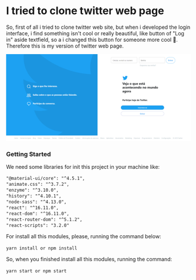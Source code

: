 # I tried to clone twitter web page

So, first of all i tried to clone twitter web site, but when i developed the login interface, i find something isn't cool or really beautiful, like button of "Log in" aside textfield, so a i changed this button for someone more cool 🎉. Therefore this is my version of twitter web page.

![Twitter Login](screenshot/twitter-login.PNG)


### **Getting Started**

We need some libraries for init this project in your machine like:

    "@material-ui/core": "^4.5.1",
    "animate.css": "^3.7.2",
    "enzyme": "^3.10.0",
    "history": "^4.10.1",
    "node-sass": "^4.13.0",
    "react": "^16.11.0",
    "react-dom": "^16.11.0",
    "react-router-dom": "^5.1.2",
    "react-scripts": "3.2.0"

For install all this modules, please, running the command below: 

`yarn install or npm install`

So, when you finished install all this modules, running the command:

`yarn start or npm start`





